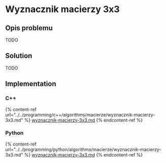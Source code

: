 # Wyznacznik macierzy 3x3

## Opis problemu

TODO

## Solution

TODO

## Implementation

### C++

{% content-ref url="../../programming/c++/algorithms/macierze/wyznacznik-macierzy-3x3.md" %}
[wyznacznik-macierzy-3x3.md](../../programming/c++/algorithms/macierze/wyznacznik-macierzy-3x3.md)
{% endcontent-ref %}

### Python

{% content-ref url="../../programming/python/algorithms/macierze/wyznacznik-macierzy-3x3.md" %}
[wyznacznik-macierzy-3x3.md](../../programming/python/algorithms/macierze/wyznacznik-macierzy-3x3.md)
{% endcontent-ref %}
